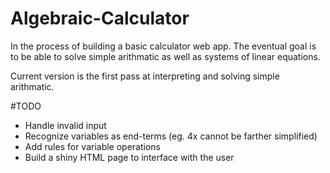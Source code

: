 # Algebraic-Calculator

In the process of building a basic calculator web app. 
The eventual goal is to be able to solve simple arithmatic as well as systems of linear equations.

Current version is the first pass at interpreting and solving simple arithmatic. 

#TODO

* Handle invalid input
* Recognize variables as end-terms (eg. 4x cannot be farther simplified)
* Add rules for variable operations
* Build a shiny HTML page to interface with the user
